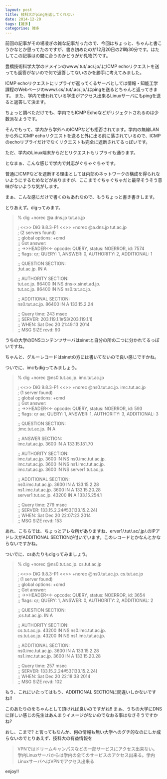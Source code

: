 ```yaml
---
layout: post
title: 技科大がpingを返してくれない
date: 2014-12-20
tags: [雑多]
categorise: 雑多
---
```


前回の記事がその場凌ぎの雑な記事だったので、今回はちょっと、ちゃんと書こうかなとか思ってたのですが、書き初めたのが12月20日の21時30分です。はたしてこの記事はの間に合うのかどうがか見物(?)です。

豊橋技術科学大学のドメインのwww/.tut/.ac/.jp/.にICMP echoリクエストを送っても返答がないので何で返答してないのかを勝手に考えてみました。

ICMP echoリクエストにリプライが返ってくるサーバとしては情報・知能工学課程のWebページのwww/.cs/.tut/.ac/.jp/.はpingを送るとちゃんと返ってきます。
また、学内で使われている学生がアクセス出来るLinuxサーバにもpingを送ると返答して決ます。

ちょっと調べただけでも、学内でもICMP Echoなどがリジェクトされるのは少数派なようです。

そんでもって、学内から学外へのICMPなども拒否されてます。学内の無線LANから外にICMP echoリクエストを送ると外に出る前に落されているので、ICMPのechoリプライだけでなくリクエストも完全に遮断されてるっぽいです。

ただ、学内のLinux端末からだとリクエストもリプライも通ります。

となまぁ、こんな感じで学内で対応がぐちゃぐちゃです。

普通にICMPなどを遮断する理由としては内部のネットワークの構成を得られないようにするためなどがありますが、ここまでぐちゃぐちゃだと最早そうそう意味がないような気がします。

まぁ、こんな感じだけで書くのもあれなので、もうちょっと書き書きします。

とりあえず。digってみます。

>% dig +norec @a.dns.jp tut.ac.jp  
>    
>; <<>> DiG 9.8.3-P1 <<>> +norec @a.dns.jp tut.ac.jp  
>; (2 servers found)  
>;; global options: +cmd  
>;; Got answer:  
>;; ->>HEADER<<- opcode: QUERY, status: NOERROR, id: 7574  
>;; flags: qr; QUERY: 1, ANSWER: 0, AUTHORITY: 2, ADDITIONAL: 1  
>  
>;; QUESTION SECTION:  
>;tut.ac.jp.			IN	A  
>  
>;; AUTHORITY SECTION:  
>tut.ac.jp.		86400	IN	NS	dns-x.sinet.ad.jp.  
>tut.ac.jp.		86400	IN	NS	ns0.tut.ac.jp.  
>  
>;; ADDITIONAL SECTION:  
>ns0.tut.ac.jp.		86400	IN	A	133.15.2.24  
>  
>;; Query time: 243 msec  
>;; SERVER: 203.119.1.1#53(203.119.1.1)  
>;; WHEN: Sat Dec 20 21:49:13 2014  
>;; MSG SIZE  rcvd: 90  

うちの大学のDNSコンテンツサーバはsinetと自分の所の二つに分かれてるっぽいですね。

ちゃんと、グルーレコードはsinetの方には書いてないので良い感じですかね。

ついでに、imcもdigってみましょう。

>% dig +norec @ns0.tut.ac.jp. imc.tut.ac.jp  
>  
>; <<>> DiG 9.8.3-P1 <<>> +norec @ns0.tut.ac.jp. imc.tut.ac.jp  
>; (1 server found)  
>;; global options: +cmd  
>;; Got answer:  
>;; ->>HEADER<<- opcode: QUERY, status: NOERROR, id: 593  
>;; flags: qr aa; QUERY: 1, ANSWER: 1, AUTHORITY: 3, ADDITIONAL: 3  
>  
>;; QUESTION SECTION:  
>;imc.tut.ac.jp.			IN	A  
>  
>;; ANSWER SECTION:  
>imc.tut.ac.jp.		3600	IN	A	133.15.181.70  
>  
>;; AUTHORITY SECTION:  
>imc.tut.ac.jp.		3600	IN	NS	ns0.imc.tut.ac.jp.  
>imc.tut.ac.jp.		3600	IN	NS	ns1.imc.tut.ac.jp.  
>imc.tut.ac.jp.		3600	IN	NS	server1.tut.ac.jp.  
>  
>;; ADDITIONAL SECTION:  
>ns0.imc.tut.ac.jp.	3600	IN	A	133.15.2.28  
>ns1.imc.tut.ac.jp.	3600	IN	A	133.15.20.28  
>server1.tut.ac.jp.	43200	IN	A	133.15.254.1  
>  
>;; Query time: 279 msec  
>;; SERVER: 133.15.2.24#53(133.15.2.24)  
>;; WHEN: Sat Dec 20 22:07:23 2014  
>;; MSG SIZE  rcvd: 153  

あれ、こちらでは、ちょっとアレな所がありますね、erver1/.tut/.ac/.jp/.のIPアドレスがADDITIONAL SECTIONが付いています。このレコードとかなんとかならないですかね。

ついでに、csあたりもdigってみましょう。

>% dig +norec @ns0.tut.ac.jp. cs.tut.ac.jp  
>  
>; <<>> DiG 9.8.3-P1 <<>> +norec @ns0.tut.ac.jp. cs.tut.ac.jp  
>; (1 server found)  
>;; global options: +cmd  
>;; Got answer:  
>;; ->>HEADER<<- opcode: QUERY, status: NOERROR, id: 3654  
>;; flags: qr; QUERY: 1, ANSWER: 0, AUTHORITY: 2, ADDITIONAL: 2  
>  
>;; QUESTION SECTION:  
>;cs.tut.ac.jp.			IN	A  
>  
>;; AUTHORITY SECTION:  
>cs.tut.ac.jp.		43200	IN	NS	ns0.imc.tut.ac.jp.  
>cs.tut.ac.jp.		43200	IN	NS	ns1.imc.tut.ac.jp.  
>  
>;; ADDITIONAL SECTION:  
>ns0.imc.tut.ac.jp.	3600	IN	A	133.15.2.28  
>ns1.imc.tut.ac.jp.	3600	IN	A	133.15.20.28  
>  
>;; Query time: 257 msec  
>;; SERVER: 133.15.2.24#53(133.15.2.24)  
>;; WHEN: Sat Dec 20 22:18:38 2014  
>;; MSG SIZE  rcvd: 102  

もう、これにいたってはもう、ADDITIONAL SECTIONに間違いしかないですね!!

このあたりのをちゃんとして頂ければ良いのですがね!! まぁ、うちの大学にDNSに詳しい感じの先生はあんまりイメージがないのでなおる事はなさそうですかね?

おし、こまで? と言ってもなんか、何の情報も無い大学へのグチ的なのにしか成らないのでとりあえず、技科大の有益情報を

> VPNではドリームキャンパスなどの一部サービスにアクセス出来ない。 学内Linuxサーバからは学内の全てのサービスのアクセス出来る。学内LinuxサーバへはVPNでアクセス出来る

enjoy!!
